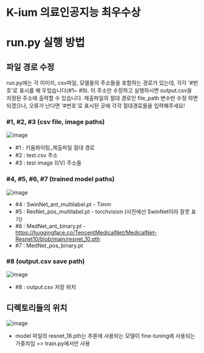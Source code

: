# K-ium 의료인공지능 최우수상



# run.py 실행 방법

## 파일 경로 수정
run.py에는 각 이미지, csv파일, 모델들의 주소들을 포함하는 경로가 있는데, 각각 '#번호'로 표시를 해 두었습니다(#1~ #9). 이 주소만 수정하고 실행하시면 output.csv을 지정된 주소에 출력할 수 있습니다. 제출파일의 절대 경로인 file_path 변수만 수정 하면 되겠으나, 오류가 난다면 '#번호'로 표시된 곳에 각각 절대경로들을 입력해주세요!

### #1, #2, #3 (csv file, image paths)
![image](https://github.com/KSI000321/git_practice/assets/122200920/6679781d-00e2-47b3-83bc-eff1ef88637d)
  * #1 : 키움화이팅_제출파일 절대 경로
  * #2 : test.csv 주소
  * #3 : test image (I/V) 주소들

### #4, #5, #6, #7 (trained model paths)
![image](https://github.com/KSI000321/git_practice/assets/122200920/3389c09c-f555-4672-97d8-c6230b5f3992)

  * #4 : SwinNet_ant_multilabel.pt - Timm
  * #5 : ResNet_pos_multilabel.pt - torchvision (사진에선 SwinNet이라 잘못 표기)
  * #6 : MedNet_ant_binary.pt - https://huggingface.co/TencentMedicalNet/MedicalNet-Resnet10/blob/main/resnet_10.pth
  * #7 : MedNet_pos_binary.pt

### #8 (output.csv save path)
![image](https://github.com/KSI000321/git_practice/assets/122200920/35adf274-fc08-42df-bed1-9e9d59dc8fa2)
  * #8 : output.csv 저장 위치

## 디렉토리들의 위치
![image](https://github.com/KSI000321/git_practice/assets/122200920/3e8cc9a3-4d11-4a34-8f77-3d37c064e344)
* model 파일의 resnet_18.pth는 추론에 사용되는 모델이 fine-tuning에 사용되는 가중치임 => train.py에서만 사용 
